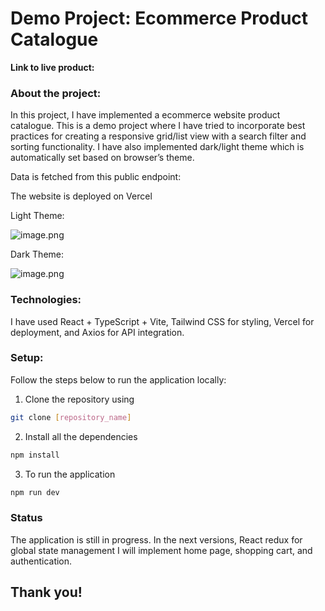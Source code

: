 # Demo Project: Ecommerce Product Catalogue

**Link to live product:** 

### About the project:

In this project, I have implemented a ecommerce website product catalogue. This is a demo project where I have tried to incorporate best practices for creating a responsive grid/list view with a search filter and sorting functionality. I have also implemented dark/light theme which is automatically set based on browser’s theme.  

Data is fetched from this public endpoint: 

[](https://fakestoreapi.com/products)

The website is deployed on Vercel

Light Theme:

![image.png](https://prod-files-secure.s3.us-west-2.amazonaws.com/2bb7d3a8-19f8-4e27-b159-207a871ff9df/02e2d43f-4a4e-481d-adcb-6c889331fb25/image.png)

Dark Theme:

![image.png](https://prod-files-secure.s3.us-west-2.amazonaws.com/2bb7d3a8-19f8-4e27-b159-207a871ff9df/f6829ccb-87a4-4585-9d35-f434b3211e7a/image.png)

### Technologies:

I have used React + TypeScript + Vite, Tailwind CSS for styling, Vercel for deployment, and Axios for API integration.

### Setup:

Follow the steps below to run the application locally:

1. Clone the repository using 

```bash
git clone [repository_name]
```

2. Install all the dependencies 

```bash
npm install
```

3. To run the application 

```bash
npm run dev
```

### Status

The application is still in progress. In the next versions, React redux for global state management I will implement home page, shopping cart, and authentication.

## Thank you!
